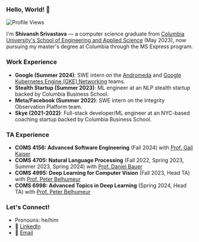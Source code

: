 ### Hello, World! 👋

![Profile Views](https://komarev.com/ghpvc/?username=ShivanshSrivastava1)

I'm **Shivansh Srivastava** — a computer science graduate from [Columbia University's School of Engineering and Applied Science](https://www.engineering.columbia.edu/) (May 2023), now pursuing my master's degree at Columbia through the MS Express program.

### Work Experience
- **Google (Summer 2024)**: SWE intern on the [Andromeda](https://research.google/pubs/andromeda-performance-isolation-and-velocity-at-scale-in-cloud-network-virtualization/) and [Google Kubernetes Engine (GKE) Networking](https://cloud.google.com/kubernetes-engine) teams.
- **Stealth Startup (Summer 2023)**: ML engineer at an NLP stealth startup backed by Columbia Business School.
- **Meta/Facebook (Summer 2022)**: SWE intern on the Integrity Observation Platform team.
- **Skye (2021-2022)**: Full-stack developer/ML engineer at an NYC-based coaching startup backed by Columbia Business School.

### TA Experience
- **COMS 4156: Advanced Software Engineering** (Fall 2024) with [Prof. Gail Kaiser](https://www.cs.columbia.edu/~kaiser/)
- **COMS 4705: Natural Language Processing** (Fall 2022, Spring 2023, Summer 2023, Spring 2024) with [Prof. Daniel Bauer](https://www.cs.columbia.edu/~bauer/)
- **COMS 4995: Deep Learning for Computer Vision** (Fall 2023, Head TA) with [Prof. Peter Belhumeur](https://www.peternbelhumeur.com)
- **COMS 6998: Advanced Topics in Deep Learning** (Spring 2024, Head TA) with [Prof. Peter Belhumeur](https://www.peternbelhumeur.com)

### Let's Connect!
- Pronouns: he/him  
- 🔗 [LinkedIn](https://linkedin.com/in/shivansh-srivastava-cs001/)  
- 📧 [Email](mailto:ss5945@columbia.edu)
